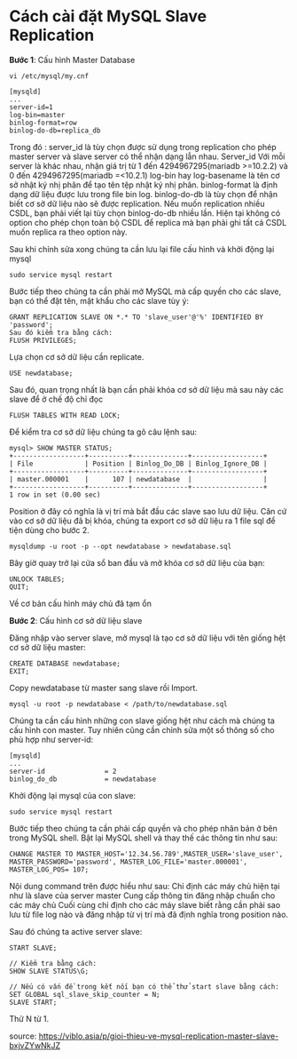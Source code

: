 # Cách cài đặt MySQL Slave Replication
**Bước 1**: Cấu hình Master Database
```
vi /etc/mysql/my.cnf

[mysqld]
...
server-id=1
log-bin=master
binlog-format=row
binlog-do-db=replica_db
```
Trong đó :
server_id là tùy chọn được sử dụng trong replication cho phép master server và slave server có thể nhận dạng lẫn nhau. Server_id Với mỗi server là khác nhau, nhận giá trị từ 1 đến 4294967295(mariadb >=10.2.2) và 0 đến 4294967295(mariadb =<10.2.1)
log-bin hay log-basename là tên cơ sở nhật ký nhị phân để tạo tên tệp nhật ký nhị phân. binlog-format là định dạng dữ liệu được lưu trong file bin log.
binlog-do-db là tùy chọn để nhận biết cơ sở dữ liệu nào sẽ được replication. Nếu muốn replication nhiều CSDL, bạn phải viết lại tùy chọn binlog-do-db nhiều lần. Hiện tại không có option cho phép chọn toàn bộ CSDL để replica mà bạn phải ghi tất cả CSDL muốn replica ra theo option này.

Sau khi chỉnh sửa xong chúng ta cần lưu lại file cấu hình và khởi động lại mysql
```
sudo service mysql restart
```
Bước tiếp theo chúng ta cần phải mở MySQL mà cấp quyền cho các slave, bạn có thể đặt tên, mật khẩu cho các slave tùy ý:
```
GRANT REPLICATION SLAVE ON *.* TO 'slave_user'@'%' IDENTIFIED BY 'password';
Sau đó kiểm tra bằng cách:
FLUSH PRIVILEGES;
```
Lựa chọn cơ sở dữ liệu cần replicate.
```
USE newdatabase;
```
Sau đó, quan trọng nhất là bạn cần phải khóa cơ sở dữ liệu mà sau này các slave để ở chế độ chỉ đọc
```
FLUSH TABLES WITH READ LOCK;
```
Để kiểm tra cơ sở dữ liệu chúng ta gõ câu lệnh sau:
```
mysql> SHOW MASTER STATUS;
+------------------+----------+--------------+------------------+
| File             | Position | Binlog_Do_DB | Binlog_Ignore_DB |
+------------------+----------+--------------+------------------+
| master.000001    |      107 | newdatabase  |                  |
+------------------+----------+--------------+------------------+
1 row in set (0.00 sec)
```
Position ở đây có nghĩa là vị trí mà bắt đầu các slave sao lưu dữ liệu. Căn cứ vào cơ sở dữ liệu đã bị khóa, chúng ta export cơ sở dữ liệu ra 1 file sql để tiện dùng cho bước 2.
```
mysqldump -u root -p --opt newdatabase > newdatabase.sql
```
Bây giờ quay trở lại cửa sổ ban đầu và mở khóa cơ sở dữ liệu của bạn:
```
UNLOCK TABLES;
QUIT;
```
Về cơ bản cấu hình máy chủ đã tạm ổn

**Bước 2**: Cấu hình cơ sở dữ liệu slave

Đăng nhập vào server slave, mở mysql là tạo cơ sở dữ liệu với tên giống hệt cơ sở dữ liệu master:
```
CREATE DATABASE newdatabase;
EXIT;
```
Copy newdatabase từ master sang slave rồi Import.
```
mysql -u root -p newdatabase < /path/to/newdatabase.sql
```
Chúng ta cần cấu hình những con slave giống hệt như cách mà chúng ta cấu hình con master. Tuy nhiên cũng cần chỉnh sửa một số thông số cho phù hợp như server-id:
```
[mysqld]
...
server-id               = 2
binlog_do_db            = newdatabase
```
Khởi động lại mysql của con slave:
```
sudo service mysql restart
```
Bước tiếp theo chúng ta cần phải cấp quyền và cho phép nhân bản ở bên trong MySQL shell. Bật lại MySQL shell và thay thế các thông tin như sau:
```
CHANGE MASTER TO MASTER_HOST='12.34.56.789',MASTER_USER='slave_user', MASTER_PASSWORD='password', MASTER_LOG_FILE='master.000001', MASTER_LOG_POS= 107;
```
Nội dung command trên được hiểu như sau:
Chỉ định các máy chủ hiện tại như là slave của server master
Cung cấp thông tin đăng nhập chuẩn cho các máy chủ
Cuối cùng chỉ định cho các máy slave biết rằng cần phải sao lưu từ file log nào và đăng nhập từ vị trí mà đã định nghĩa trong position nào.

Sau đó chúng ta active server slave:
```
START SLAVE;

// Kiểm tra bằng cách:
SHOW SLAVE STATUS\G;

// Nếu có vấn đề trong kết nối bạn có thể thử start slave bằng cách:
SET GLOBAL sql_slave_skip_counter = N;
SLAVE START;
```
Thử N từ 1.



source: https://viblo.asia/p/gioi-thieu-ve-mysql-replication-master-slave-bxjvZYwNkJZ
